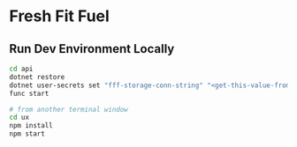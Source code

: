 # Fresh Fit Fuel

## Run Dev Environment Locally

``` bash
cd api
dotnet restore
dotnet user-secrets set "fff-storage-conn-string" "<get-this-value-from-azure-storage-account>"
func start

# from another terminal window
cd ux
npm install
npm start
```
